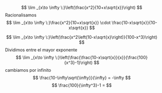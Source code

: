 
$$
\lim _{x\to \infty \:}\left(\frac{x^2}{10+x\sqrt{x}}\right)
$$
Racionalisamos
$$
\lim _{x\to \infty \:}\frac{x^2}{10+x\sqrt{x}} \cdot \frac{10-x\sqrt{x}}{10-x\sqrt{x}}
$$

$$
\lim _{x\to \infty \:}\left(\frac{x^2\left(10-x\sqrt{x}\right)}{100-x^3}\right)
$$
Dividimos entre el mayor exponente
$$
\lim _{x\to \infty \:}\left(\frac{\frac{10-x\sqrt{x}}{x}}{\frac{100}{x^3}-1}\right)
$$
cambiamos por infinito
$$
\frac{10-\infty\sqrt{\infty}}{\infty} = -\infty
$$
$$
\frac{100}{\infty^3}-1 = 
$$
<!--stackedit_data:
eyJoaXN0b3J5IjpbNTgyNzIwOTA5XX0=
-->
